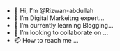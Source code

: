 - 👋 Hi, I’m @Rizwan-abdullah
- 👀 I’m Digital Markeitng expert...
- 🌱 I’m currently learning Blogging...
- 💞️ I’m looking to collaborate on ...
- 📫 How to reach me ...

<!---
Rizwan-abdullah/Rizwan-abdullah is a ✨ special ✨ repository because its `README.md` (this file) appears on your GitHub profile.
You can click the Preview link to take a look at your changes.
--->
